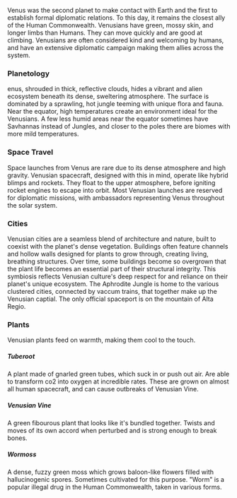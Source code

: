 Venus was the second planet to make contact with Earth and the first to establish formal diplomatic relations. To this day, it remains the closest ally of the Human Commonwealth. Venusians have green, mossy skin, and longer limbs than Humans. They can move quickly and are good at climbing. Venusians are often considered kind and welcoming by humans, and have an extensive diplomatic campaign making them allies across the system.
### Planetology
enus, shrouded in thick, reflective clouds, hides a vibrant and alien ecosystem beneath its dense, sweltering atmosphere. The surface is dominated by a sprawling, hot jungle teeming with unique flora and fauna. Near the equator, high temperatures create an environment ideal for the Venusians. A few less humid areas near the equator sometimes have Savhannas instead of Jungles, and closer to the poles there are biomes with more mild temperatures.
### Space Travel
Space launches from Venus are rare due to its dense atmosphere and high gravity. Venusian spacecraft, designed with this in mind, operate like hybrid blimps and rockets. They float to the upper atmosphere, before igniting rocket engines to escape into orbit. Most Venusian launches are reserved for diplomatic missions, with ambassadors representing Venus throughout the solar system.
### Cities
Venusian cities are a seamless blend of architecture and nature, built to coexist with the planet's dense vegetation. Buildings often feature channels and hollow walls designed for plants to grow through, creating living, breathing structures. Over time, some buildings become so overgrown that the plant life becomes an essential part of their structural integrity. This symbiosis reflects Venusian culture's deep respect for and reliance on their planet's unique ecosystem. The Aphrodite Jungle is home to the various clustered cities, connected by vaccum trains, that together make up the Venusian captial. The only official spaceport is on the mountain of Alta Regio. 
### Plants
Venusian plants feed on warmth, making them cool to the touch. 
##### Tuberoot
A plant made of gnarled green tubes, which suck in or push out air. Are able to transform co2 into oxygen at incredible rates. These are grown on almost all human spacecraft, and can cause outbreaks of Venusian Vine.
##### Venusian Vine
A green fibourous plant that looks like it's bundled together. Twists and moves of its own accord when perturbed and is strong enough to break bones. 
##### Wormoss
A dense, fuzzy green moss which grows baloon-like flowers filled with hallucinogenic spores. Sometimes cultivated for this purpose. "Worm" is a popular illegal drug in the Human Commonwealth, taken in various forms.